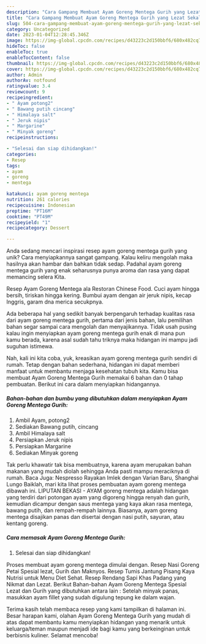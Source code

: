 ```yaml
---
description: "Cara Gampang Membuat Ayam Goreng Mentega Gurih yang Lezat Sekali"
title: "Cara Gampang Membuat Ayam Goreng Mentega Gurih yang Lezat Sekali"
slug: 504-cara-gampang-membuat-ayam-goreng-mentega-gurih-yang-lezat-sekali
category: Uncategorized
date: 2023-01-04T12:28:45.346Z
image: https://img-global.cpcdn.com/recipes/d43223c2d150bbf6/680x482cq70/ayam-goreng-mentega-gurih-foto-resep-utama.jpg
hideToc: false
enableToc: true
enableTocContent: false
thumbnail: https://img-global.cpcdn.com/recipes/d43223c2d150bbf6/680x482cq70/ayam-goreng-mentega-gurih-foto-resep-utama.jpg
cover: https://img-global.cpcdn.com/recipes/d43223c2d150bbf6/680x482cq70/ayam-goreng-mentega-gurih-foto-resep-utama.jpg
author: Admin
authorAv: notfound
ratingvalue: 3.4
reviewcount: 9
recipeingredient:
- " Ayam potong2"
- " Bawang putih cincang"
- " Himalaya salt"
- " Jeruk nipis"
- " Margarine"
- " Minyak goreng"
recipeinstructions:

- "Selesai dan siap dihidangkan!"
categories:
- Resep
tags:
- ayam
- goreng
- mentega

katakunci: ayam goreng mentega 
nutrition: 261 calories
recipecuisine: Indonesian
preptime: "PT16M"
cooktime: "PT49M"
recipeyield: "1"
recipecategory: Dessert

---
```





Anda sedang mencari inspirasi resep ayam goreng mentega gurih yang unik? Cara menyiapkannya sangat gampang. Kalau keliru mengolah maka hasilnya akan hambar dan bahkan tidak sedap. Padahal ayam goreng mentega gurih yang enak seharusnya punya aroma dan rasa yang dapat memancing selera Kita.





Resep Ayam Goreng Mentega ala Restoran Chinese Food. Cuci ayam hingga bersih, tiriskan hingga kering. Bumbui ayam dengan air jeruk nipis, kecap Inggris, garam dna merica secukpnya.

Ada beberapa hal yang sedikit banyak berpengaruh terhadap kualitas rasa dari ayam goreng mentega gurih, pertama dari jenis bahan, lalu pemilihan bahan segar sampai cara mengolah dan menyajikannya. Tidak usah pusing kalau ingin menyiapkan ayam goreng mentega gurih enak di mana pun kamu berada, karena asal sudah tahu triknya maka hidangan ini mampu jadi suguhan istimewa.






Nah, kali ini kita coba, yuk, kreasikan ayam goreng mentega gurih sendiri di rumah. Tetap dengan bahan sederhana, hidangan ini dapat memberi manfaat untuk membantu menjaga kesehatan tubuh kita. Kamu bisa membuat Ayam Goreng Mentega Gurih memakai 6 bahan dan 0 tahap pembuatan. Berikut ini cara dalam menyiapkan hidangannya.

<!--inarticleads1-->

##### Bahan-bahan dan bumbu yang dibutuhkan dalam menyiapkan Ayam Goreng Mentega Gurih:

1. Ambil  Ayam, potong2
1. Sediakan  Bawang putih, cincang
1. Ambil  Himalaya salt
1. Persiapkan  Jeruk nipis
1. Persiapkan  Margarine
1. Sediakan  Minyak goreng


Tak perlu khawatir tak bisa membuatnya, karena ayam merupakan bahan makanan yang mudah diolah sehingga Anda pasti mampu meraciknya di rumah. Baca Juga: Nespresso Rayakan Imlek dengan Varian Baru, Shanghai Lungo Baiklah, mari kita lihat proses pembuatan ayam goreng mentega dibawah ini. LIPUTAN BEKASI - AYAM goreng mentega adalah hidangan yang terdiri dari potongan ayam yang digoreng hingga renyah dan gurih, kemudian dicampur dengan saus mentega yang kaya akan rasa mentega, bawang putih, dan rempah-rempah lainnya. Biasanya, ayam goreng mentega disajikan panas dan disertai dengan nasi putih, sayuran, atau kentang goreng. 

<!--inarticleads2-->

##### Cara memasak Ayam Goreng Mentega Gurih:


1. Selesai dan siap dihidangkan!

Proses membuat ayam goreng mentega dimulai dengan. Resep Nasi Goreng Petai Spesial lezat, Gurih dan Maknyos. Resep Tumis Jantung Pisang Kaya Nutrisi untuk Menu Diet Sehat. Resep Rendang Sapi Khas Padang yang Nikmat dan Lezat. Berikut Bahan-bahan Ayam Goreng Mentega Spesial Lezat dan Gurih yang dibutuhkan antara lain : Setelah minyak panas, masukkan ayam fillet yang sudah digulung tepung ke dalam wajan. 

Terima kasih telah membaca resep yang kami tampilkan di halaman ini. Besar harapan kami, olahan Ayam Goreng Mentega Gurih yang mudah di atas dapat membantu kamu menyiapkan hidangan yang menarik untuk keluarga/teman maupun menjadi ide bagi kamu yang berkeinginan untuk berbisnis kuliner. Selamat mencoba!
